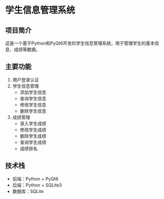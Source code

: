 # 学生信息管理系统

## 项目简介
这是一个基于Python和PyQt6开发的学生信息管理系统，用于管理学生的基本信息、成绩等数据。

## 主要功能
1. 用户登录认证
2. 学生信息管理
   - 添加学生信息
   - 查询学生信息
   - 修改学生信息
   - 删除学生信息
3. 成绩管理
   - 录入学生成绩
   - 修改学生成绩
   - 删除学生成绩
   - 查询学生成绩
   - 成绩排名

## 技术栈
- 前端：Python + PyQt6
- 后端：Python + SQLite3
- 数据库：SQLite